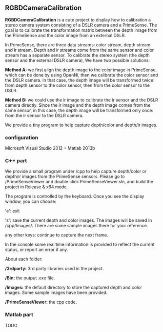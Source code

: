 ## RGBDCameraCalibration ##

**RGBDCameraCalibration** is a cute project to display how to calibration a stereo camera system consisting of a DSLR camera and a PrimeSense. The goal is to calibrate the transformation matrix between the depth image from the PrimeSense and the color image from an external DSLR.

In PrimeSense, there are three data streams: color stream, depth stream and ir stream. Depth and ir streams come from the same sensor and color stream has a separate sensor. To calibrate the stereo system (the depth sensor and the external DSLR camera), We have two possible solutions: 

**Method A:** we first align the depth image to the color image in PrimeSense, which can be done by using OpenNI, then we calibrate the color sensor and the DSLR camera. In that case, the depth image will be transformed twice: from depth sensor to the color sensor, then from the color sensor to the DSLR.

**Method B:** we could use the ir image to calibrate the ir sensor and the DSLR camera directly. Since the ir image and the depth image comes from the same sensor, in this case, the depth image will be transformed only once: from the ir sensor to the DSLR camera.

We provide a tiny program to help capture depth/color and depth/ir images.

### configuration ###
Microsoft Visual Studio 2012 + Matlab 2013b

### C++ part ###
We provide a small program under /cpp to help capture depth/color or depth/ir images from the PrimeSense sensors. Please go to /PrimeSenseViewer and double click PrimeSenseViewer.sln, and build the project in Release & x64 mode. 

The program is controlled by the keyboard. Once you see the display window, you can choose:

'e': exit

's': save the current depth and color images. The images will be saved in /cpp/Images/. There are some sample images there for your reference.

any other keys: continue to capture the next frame.

In the console some real time information is provided to reflect the current status, or report an error if any.

About each folder:

**/3rdparty:** 3rd party libraries used in the project. 

**/Bin:** the output .exe file.

**/Images:** the default directory to store the captured depth and color images. Some sample images have been provided.

**/PrimeSenseViewer:** the cpp code.

### Matlab part ###
TODO
